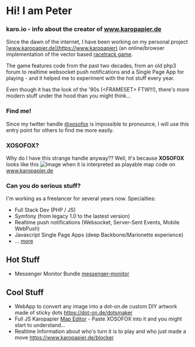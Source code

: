 # Hi! I am Peter



### karo.io - info about the creator of www.karopapier.de
Since the dawn of the internet, I have been working on my personal project [www.karopapier.de](https://www.karopapier) (an online/browser implementation of the vector based [racetrack game](https://en.wikipedia.org/wiki/Racetrack_(game)).

The game features code from the past two decades, from an old php3 forum to realtime websocket push notifications and a Single Page App for playing - and it helped me to experiment with the hot stuff every year.

Even though it has the look of the '90s (&lt;FRAMESET&gt; FTW!!!), there's more modern stuff under the hood than you might think...
  
### Find me!
Since my twitter handle [@xosofox](https://twitter.com/xosofox) is impossible to pronounce, I will use this entry point for others to find me more easily.

### XOSOFOX?
Why do I have this strange handle anyway?? Well, it's because **XOSOFOX** looks like this ![Image](https://www.karopapier.de/map/105.png?size=12&border=1&cps=0) when it is interpreted as playable map code on www.karopapier.de 

### Can you do serious stuff?
I'm working as a freelancer for several years now.
Specialties:
* Full Stack Dev (PHP / JS)
* Symfony (from legacy 1.0 to the lastest version)
* Realtime push notifications (Websocket, Server-Sent Events, Mobile WebPush)
* Javascript Single Page Apps (deep Backbone/Marionette experience)
* ... [more](https://www.xosofox.de/references/)


## Hot Stuff
* Messenger Monitor Bundle [messenger-monitor](https://github.com/karo-io/messenger-monitor)


## Cool Stuff
* WebApp to convert any image into a dot-on.de custom DIY artwork made of sticky dots https://dot-on.de/dotsmaker
* Full JS Karopapier [Map Editor](https://2.karopapier.de/editor.html) - Paste XOSOFOX into it and you might start to understand...
* Realtime Information about who's turn it is to play and who just made a move https://www.karopapier.de/blocker

